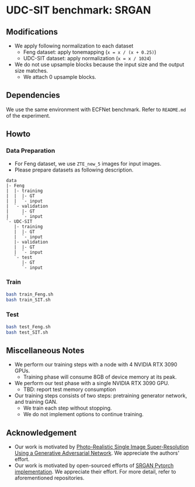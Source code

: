 # UDC-SIT benchmark: SRGAN

## Modifications

+ We apply following normalization to each dataset
  + Feng dataset: apply tonemapping (`x = x / (x + 0.25)`)
  + UDC-SIT dataset: apply normalization (`x = x / 1024`)
+ We do not use upsample blocks because the input size and the output size matches.
  + We attach 0 upsample blocks.

## Dependencies

We use the same environment with ECFNet benchmark. Refer to `README.md` of the experiment.

## Howto

### Data Preparation

+ For Feng dataset, we use `ZTE_new_5` images for input images.
+ Please prepare datasets as following description.

```plain
data
|- Feng
|  |- training
|  |  |- GT
|  |  `- input
|  `- validation
|     |- GT
|     `- input
`- UDC-SIT
   |- training
   |  |- GT
   |  `- input
   |- validation
   |  |- GT
   |  `- input
   `- test
      |- GT
      `- input
```

### Train

```bash
bash train_Feng.sh
bash train_SIT.sh
```

### Test

```bash
bash test_Feng.sh
bash test_SIT.sh
```

## Miscellaneous Notes

+ We perform our training steps with a node with 4 NVIDIA RTX 3090 GPUs.
  + Training phase will consume 8GB of device memory at its peak.
+ We perform our test phase with a single NVIDIA RTX 3090 GPU.
  + TBD: report test memory consumption
+ Our training steps consists of two steps: pretraining generator network, and training GAN.
  + We train each step without stopping.
  + We do not implement options to continue training.

## Acknowledgement

+ Our work is motivated by [Photo-Realistic Single Image Super-Resolution Using a Generative Adversarial Network](https://arxiv.org/abs/1609.04802). We appreciate the authors' effort.
+ Our work is motivated by open-sourced efforts of [SRGAN Pytorch implementation](https://github.com/leftthomas/SRGAN).
We appreciate their effort. For more detail, refer to aforementioned repositories.

